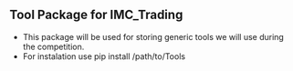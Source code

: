 ## Tool Package for IMC_Trading
- This package will be used for storing generic tools we will use during the competition.
- For instalation use pip install /path/to/Tools